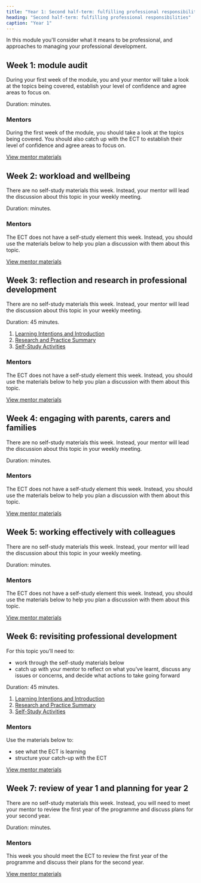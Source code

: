 ```yaml
---
title: "Year 1: Second half-term: fulfilling professional responsibilities"
heading: "Second half-term: fulfilling professional responsibilities"
caption: "Year 1"
---
```



In this module you'll consider what it means to be professional, and approaches to managing your professional development. 

## Week 1: module audit

During your first week of the module, you and your mentor will take a look at the topics being covered, establish your level of confidence and agree areas to focus on.

Duration:  minutes.


### Mentors

During the first week of the module, you should take a look at the topics being covered. You should also catch up with the ECT to establish their level of confidence and agree areas to focus on.

[View mentor materials](/ucl/year-1-fulfilling-professional-responsibilities/summer-week-1-mentor-materials)

## Week 2: workload and wellbeing

There are no self-study materials this week. Instead, your mentor will lead the discussion about this topic in your weekly meeting. 

Duration:  minutes.


### Mentors

The ECT does not have a self-study element this week. Instead, you should use the materials below to help you plan a discussion with them about this topic.

[View mentor materials](/ucl/year-1-fulfilling-professional-responsibilities/summer-week-2-mentor-materials)

## Week 3: reflection and research in professional development

There are no self-study materials this week. Instead, your mentor will lead the discussion about this topic in your weekly meeting. 

Duration: 45 minutes.

1. [Learning Intentions and Introduction](/ucl/year-1-fulfilling-professional-responsibilities/summer-week-3-ect-learning-intentions-and-introduction)
2. [Research and Practice Summary](/ucl/year-1-fulfilling-professional-responsibilities/summer-week-3-ect-research-and-practice-summary)
3. [Self-Study Activities](/ucl/year-1-fulfilling-professional-responsibilities/summer-week-3-ect-self-study-activities)

### Mentors

The ECT does not have a self-study element this week. Instead, you should use the materials below to help you plan a discussion with them about this topic.

[View mentor materials](/ucl/year-1-fulfilling-professional-responsibilities/summer-week-3-mentor-materials)

## Week 4: engaging with parents, carers and families

There are no self-study materials this week. Instead, your mentor will lead the discussion about this topic in your weekly meeting. 

Duration:  minutes.


### Mentors

The ECT does not have a self-study element this week. Instead, you should use the materials below to help you plan a discussion with them about this topic.

[View mentor materials](/ucl/year-1-fulfilling-professional-responsibilities/summer-week-4-mentor-materials)

## Week 5: working effectively with colleagues

There are no self-study materials this week. Instead, your mentor will lead the discussion about this topic in your weekly meeting. 

Duration:  minutes.


### Mentors

The ECT does not have a self-study element this week. Instead, you should use the materials below to help you plan a discussion with them about this topic.

[View mentor materials](/ucl/year-1-fulfilling-professional-responsibilities/summer-week-5-mentor-materials)

## Week 6: revisiting professional development

For this topic you’ll need to:

* work through the self-study materials below
* catch up with your mentor to reflect on what you’ve learnt, discuss any issues or concerns, and decide what actions to take going forward

Duration: 45 minutes.

1. [Learning Intentions and Introduction](/ucl/year-1-fulfilling-professional-responsibilities/summer-week-6-ect-learning-intentions-and-introduction)
2. [Research and Practice Summary](/ucl/year-1-fulfilling-professional-responsibilities/summer-week-6-ect-research-and-practice-summary)
3. [Self-Study Activities](/ucl/year-1-fulfilling-professional-responsibilities/summer-week-6-ect-self-study-activities)

### Mentors

Use the materials below to:

* see what the ECT is learning 
* structure your catch-up with the ECT

[View mentor materials](/ucl/year-1-fulfilling-professional-responsibilities/summer-week-6-mentor-materials)

## Week 7: review of year 1 and planning for year 2

There are no self-study materials this week. Instead, you will need to meet your mentor to review the first year of the programme and discuss plans for your second year.

Duration:  minutes.


### Mentors

This week you should meet the ECT to review the first year of the programme and discuss their plans for the second year. 

[View mentor materials](/ucl/year-1-fulfilling-professional-responsibilities/summer-week-7-mentor-materials)


